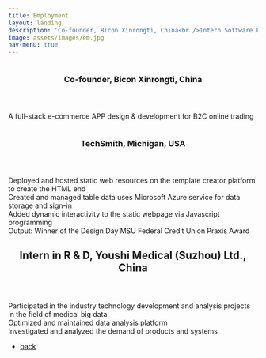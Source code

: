 ```yaml
---
title: Employment
layout: landing
description: 'Co-founder, Bicon Xinrongti, China<br />Intern Software Engineer in Senior Capstone Project, TechSmith, Michigan<br />Intern in R & D, Youshi Medical (Suzhou) Ltd., China'
image: assets/images/em.jpg
nav-menu: true
---
```


<!-- Main -->
<div id="main">


<!-- One -->
<section id="two" class="spotlights">
	<section>
		<a href="generic.html" class="image">
			<img src="{% link assets/images/em.jpg %}" alt="" data-position="center center" />
		</a>
		<div class="content">
			<div class="inner">
				<header class="major">
					<h3>Co-founder, Bicon Xinrongti, China</h3>
				</header>
				<p>A full-stack e-commerce APP design & development for B2C online trading</p>
			</div>
		</div>
	</section>
	<section>
		<a href="generic.html" class="image">
			<img src="{% link assets/images/tech.jpg %}" alt="" data-position="25% 25%" />
		</a>
		<div class="content">
			<div class="inner">
				<header class="major">
					<h3>TechSmith, Michigan, USA</h3>
				</header>
				<p>Deployed and hosted static web resources on the template creator platform to create the HTML end<br />Created and managed table data uses Microsoft Azure service for data storage and sign-in<br />Added dynamic interactivity to the static webpage via Javascript programming<br />Output: Winner of the Design Day MSU Federal Credit Union Praxis Award</p>
			</div>
		</div>
	</section>
</section>

<!-- Two -->
<section id="three">
	<div class="inner">
		<header class="major">
			<h2>Intern in R & D, Youshi Medical (Suzhou) Ltd., China</h2>
		</header>
		<p>Participated in the industry technology development and analysis projects in the field of medical big data<br />Optimized and maintained data analysis platform<br />Investigated and analyzed the demand of products and systems</p>
		<ul class="actions">
			<li><a href="allposts.html" class="button next">back</a></li>
		</ul>
	</div>
</section>

</div>
